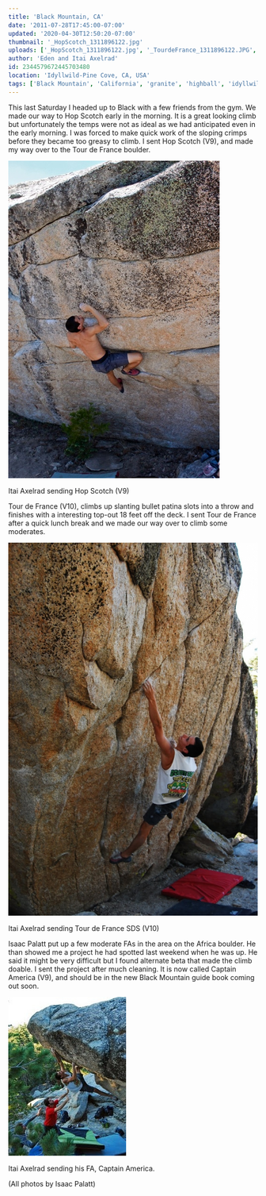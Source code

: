 ```yaml
---
title: 'Black Mountain, CA'
date: '2011-07-28T17:45:00-07:00'
updated: '2020-04-30T12:50:20-07:00'
thumbnail: '_HopScotch_1311896122.jpg'
uploads: ['_HopScotch_1311896122.jpg', '_TourdeFrance_1311896122.JPG', '_CaptainAmericaFA_1311896122.JPG']
author: 'Eden and Itai Axelrad'
id: 2344579672445703480
location: 'Idyllwild-Pine Cove, CA, USA'
tags: ['Black Mountain', 'California', 'granite', 'highball', 'idyllwild']
---
```


This last Saturday I headed up to Black with a few friends from the gym. We made our way to Hop Scotch early in the morning. It is a great looking climb but unfortunately the temps were not as ideal as we had anticipated even in the early morning. I was forced to make quick work of the sloping crimps before they became too greasy to climb. I sent Hop Scotch (V9), and made my way over to the Tour de France boulder. 

![image alt](uploads/_HopScotch_1311896122.jpg)

Itai Axelrad sending Hop Scotch (V9)

Tour de France (V10), climbs up slanting bullet patina slots into a throw and finishes with a interesting top-out 18 feet off the deck. I sent Tour de France after a quick lunch break and we made our way over to climb some moderates. 

![image alt](uploads/_TourdeFrance_1311896122.JPG)

Itai Axelrad sending Tour de France SDS (V10)

Isaac Palatt put up a few moderate FAs in the area on the Africa boulder. He than showed me a project he had spotted last weekend when he was up. He said it might be very difficult but I found alternate beta that made the climb doable. I sent the project after much cleaning. It is now called Captain America (V9), and should be in the new Black Mountain guide book coming out soon.

![image alt](uploads/_CaptainAmericaFA_1311896122.JPG)

Itai Axelrad sending his FA, Captain America.

(All photos by Isaac Palatt)
